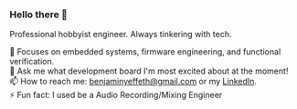 ### Hello there 👋

Professional hobbyist engineer. Always tinkering with tech.

🔎 Focuses on embedded systems, firmware engineering, and functional verification. \
💬 Ask me what development board I'm most excited about at the moment! \
📫 How to reach me: benjaminyeffeth@gmail.com or my [LinkedIn](https://www.linkedin.com/in/benjamin-yeffeth/). \
⚡ Fun fact: I used be a Audio Recording/Mixing Engineer

<!--
**fleetingflatcher/fleetingflatcher** is a ✨ _special_ ✨ repository because its `README.md` (this file) appears on your GitHub profile.

Here are some ideas to get you started:

- 🔭 I’m currently working on ...
- 🌱 I’m currently learning ...
- 👯 I’m looking to collaborate on ...
- 🤔 I’m looking for help with ...
- 💬 Ask me about ...
- 📫 How to reach me: ...
- 😄 Pronouns: ...
- ⚡ Fun fact: ...
-->
